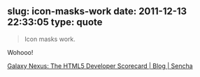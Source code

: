 slug: icon-masks-work
date: 2011-12-13 22:33:05
type: quote
---

> Icon masks work.

Wohooo!

 [Galaxy Nexus: The HTML5 Developer Scorecard | Blog | Sencha](http://www.sencha.com/blog/galaxy-nexus-the-html5-developer-scorecard/)
